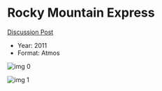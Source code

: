 # Rocky Mountain Express

[Discussion Post](https://www.avsforum.com/threads/bass-eq-for-filtered-movies.2995212/post-57698020)

* Year: 2011
* Format: Atmos

![img 0](https://i.imgur.com/UWGT7Mj.jpg)

![img 1](https://i.imgur.com/4Ebw7Gw.png)

